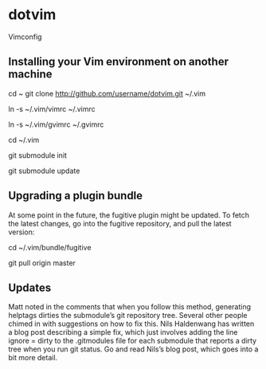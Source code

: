dotvim
======

Vimconfig


Installing your Vim environment on another machine
-------------------------------------------------------
cd ~ 
git clone http://github.com/username/dotvim.git ~/.vim 

ln -s ~/.vim/vimrc ~/.vimrc 

ln -s ~/.vim/gvimrc ~/.gvimrc 

cd ~/.vim

git submodule init

git submodule update

Upgrading a plugin bundle
----------------------------
At some point in the future, the fugitive plugin might be updated. To fetch the latest changes, go into the fugitive repository, and pull the latest version:

cd ~/.vim/bundle/fugitive

git pull origin master


Updates
------------------------
Matt noted in the comments that when you follow this method, generating helptags dirties the submodule’s git repository tree. Several other people chimed in with suggestions on how to fix this. Nils Haldenwang has written a blog post describing a simple fix, which just involves adding the line ignore = dirty to the .gitmodules file for each submodule that reports a dirty tree when you run git status. Go and read Nils’s blog post, which goes into a bit more detail.

